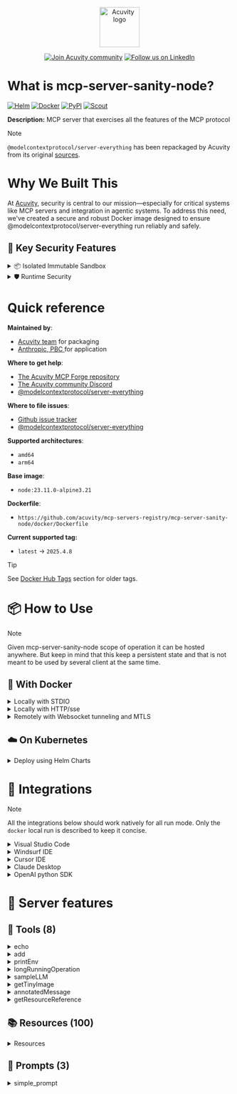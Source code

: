 
<p align="center">
  <a href="https://acuvity.ai">
    <picture>
      <img src="https://mma.prnewswire.com/media/2544052/Acuvity__Logo.jpg" height="90" alt="Acuvity logo"/>
    </picture>
  </a>
</p>
<p align="center">
  <a href="https://discord.gg/BkU7fBkrNk">
    <img src="https://img.shields.io/badge/Acuvity-Join-7289DA?logo=discord&logoColor=fff)](https://discord.gg/BkU7fBkrNk" alt="Join Acuvity community" /></a>
<a href="https://www.linkedin.com/company/acuvity/">
    <img src="https://img.shields.io/badge/LinkedIn-follow-0a66c2" alt="Follow us on LinkedIn" />
  </a>
</p>


# What is mcp-server-sanity-node?

[![Helm](https://img.shields.io/docker/v/acuvity/mcp-server-sanity-node?logo=helm&label=Charts&logoColor=fff)](https://hub.docker.com/r/acuvity/mcp-server-sanity-node/tags)
[![Docker](https://img.shields.io/docker/image-size/acuvity/mcp-server-fetch/latest?logo=docker&logoColor=fff&label=latest)](https://hub.docker.com/r/acuvity/mcp-server-sanity-node/tags)
[![PyPI](https://img.shields.io/badge/2025.4.8-3775A9?logo=pypi&logoColor=fff&label=@modelcontextprotocol/server-everything)](https://modelcontextprotocol.io)
[![Scout](https://img.shields.io/badge/Active-3775A9?logo=docker&logoColor=fff&label=Scout)](https://hub.docker.com/r/acuvity/mcp-server-fetch/)

**Description:** MCP server that exercises all the features of the MCP protocol

> [!NOTE]
> `@modelcontextprotocol/server-everything` has been repackaged by Acuvity from its original [sources](https://modelcontextprotocol.io).

# Why We Built This

At [Acuvity](https://acuvity.ai), security is central to our mission—especially for critical systems like MCP servers and integration in agentic systems.
To address this need, we've created a secure and robust Docker image designed to ensure @modelcontextprotocol/server-everything run reliably and safely.

## 🔐 Key Security Features

<details>
<summary>📦 Isolated Immutable Sandbox </summary>

- **Isolated Execution**: All tools run within secure, containerized sandboxes to enforce process isolation and prevent lateral movement.
- **Non-root by Default**: Enforces least-privilege principles, minimizing the impact of potential security breaches.
- **Read-only Filesystem**: Ensures runtime immutability, preventing unauthorized modification.
- **Version Pinning**: Guarantees consistency and reproducibility across deployments by locking tool and dependency versions.
- **CVE Scanning**: Continuously monitors for known vulnerabilities using [Docker Scout](https://docs.docker.com/scout/) to support proactive mitigation.
- **SBOM & Provenance**: Provides full supply chain transparency with embedded metadata and traceable build information.
</details>

<details>
<summary>🛡️ Runtime Security</summary>

**Minibridge Integration**: [Minibridge](https://github.com/acuvity/minibridge) establishes secure Agent-to-MCP connectivity, supports Rego/HTTP-based policy enforcement 🕵️, and simplifies orchestration.

Minibridge includes built-in guardrails to protect MCP server integrity and detect suspicious behavior:

- **Integrity via Hashing**: Verifies the authenticity and integrity of tool descriptors and runtime components.
- **Threat Detection**:
  - Detects hidden or covert instruction patterns.
  - Monitors for schema parameter misuse as potential exfiltration channels.
  - Flags unauthorized access to sensitive files or credentials.
  - Identifies tool shadowing and override attempts.
  - Enforces cross-origin and server-mismatch protection policies.

These controls ensure robust runtime integrity, prevent unauthorized behavior, and provide a foundation for secure-by-design system operations.
</details>


# Quick reference

**Maintained by**:
  - [Acuvity team](mailto:support@acuvity.ai) for packaging
  - [ Anthropic, PBC ](https://modelcontextprotocol.io) for application

**Where to get help**:
  - [The Acuvity MCP Forge repository](https://github.com/acuvity/mcp-servers-registry)
  - [The Acuvity community Discord](https://discord.gg/BkU7fBkrNk)
  - [ @modelcontextprotocol/server-everything ](https://modelcontextprotocol.io)

**Where to file issues**:
  - [Github issue tracker](https://github.com/acuvity/mcp-servers-registry/issues)
  - [ @modelcontextprotocol/server-everything ](https://modelcontextprotocol.io)

**Supported architectures**:
  - `amd64`
  - `arm64`

**Base image**:
  - `node:23.11.0-alpine3.21`

**Dockerfile**:
  - `https://github.com/acuvity/mcp-servers-registry/mcp-server-sanity-node/docker/Dockerfile`

**Current supported tag:**
  - `latest` -> `2025.4.8`

> [!TIP]
> See [Docker Hub Tags](https://hub.docker.com/r/acuvity/mcp-server-sanity-node/tags) section for older tags.

# 📦 How to Use


> [!NOTE]
> Given mcp-server-sanity-node scope of operation it can be hosted anywhere.
> But keep in mind that this keep a persistent state and that is not meant to be used by several client at the same time.

## 🐳 With Docker


<details>
<summary>Locally with STDIO</summary>

In your client configuration set:

- command: `docker`
- arguments: `run -i --rm --read-only docker.io/acuvity/mcp-server-sanity-node:2025.4.8`

</details>

<details>
<summary>Locally with HTTP/sse</summary>

Simply run as:

```console
docker run -i --rm --read-only docker.io/acuvity/mcp-server-sanity-node:2025.4.8
```

Add `-p <localport>:8000` to expose the port.

Then on your application/client, you can configure to use something like:

```json
{
  "mcpServers": {
    "acuvity-mcp-server-sanity-node": {
      "url": "http://localhost:<localport>/sse",
    }
  }
}
```

You might have to use different ports for different tools.

</details>

<details>
<summary>Remotely with Websocket tunneling and MTLS </summary>

> This section assume you are familar with TLS and certificates and will require:
> - a server certificate with proper DNS/IP field matching your tool deployment.
> - a client-ca used to sign client certificates

1. Start the server in `backend` mode
 - add an environment variable like `-e MINIBRIDGE_MODE=backend`
 - add the TLS certificates (recommended) through a volume let's say `/certs` ex (`-v $PWD/certs:/certs`)
 - instruct minibridge to use those certs with
   - `-e MINIBRIDGE_TLS_SERVER_CERT=/certs/server-cert.pem`
   - `-e MINIBRIDGE_TLS_SERVER_KEY=/certs/server-key.pem`
   - `-e MINIBRIDGE_TLS_SERVER_KEY_PASS=optional`
   - `-e MINIBRIDGE_TLS_SERVER_CLIENT_CA=/certs/client-ca.pem`

2. Start `minibridge` locally in frontend mode:
  - Get [minibridge](https://github.com/acuvity/minibridge) binary for your OS.

In your client configuration, Minibridge works like any other STDIO command.

Example for Claude Desktop:

```json
{
  "mcpServers": {
    "acuvity-mcp-server-sanity-node": {
      "command": "minibridge",
      "args": ["frontend", "--backend", "wss://<remote-url>:8000/ws", "--tls-client-backend-ca", "/path/to/ca/that/signed/the/server-cert.pem/ca.pem", "--tls-client-cert", "/path/to/client-cert.pem", "--tls-client-key", "/path/to/client-key.pem"]
    }
  }
}
```

That's it.

Of course there is plenty of other option that minibridge can provide.

Don't be shy to ask question either.

</details>

## ☁️ On Kubernetes

<details>
<summary>Deploy using Helm Charts</summary>

### How to install

Pick a version from the [OCI registry](https://hub.docker.com/r/acuvity/mcp-server-sanity-node/tags) looking for the type `helm`

You can inspect the chart:

```console
helm show chart oci://docker.io/acuvity/mcp-server-sanity-node --version <version>
````

You can inspect the values that you can configure:

```console
helm show values oci://docker.io/acuvity/mcp-server-sanity-node --version <version>
````

Install with helm

```console
helm install mcp-server-sanity-node oci://docker.io/acuvity/mcp-server-sanity-node --version <version>
```

From there your MCP server mcp-server-sanity-node will be reachable by default through `http/sse` from inside the cluster using the Kubernetes Service `mcp-server-sanity-node` on port `8000` by default. You can change that by looking at the `service` section of the `values.yaml` file.

### How to Monitor

The deployment will a Kubernetes service with a `healthPort`, that is used for liveness probes and readiness probes. This health port can also be used by the monitoring stack of your choice and exposes metrics under the `/metrics` path.


</details>

# 🧰 Integrations

> [!NOTE]
> All the integrations below should work natively for all run mode.
> Only the `docker` local run is described to keep it concise.

<details>
<summary>Visual Studio Code</summary>

## Global scope

Press `ctrl + shift + p` and type `Preferences: Open User Settings JSON` to add the following section:

```json
{
  "mcp": {
    "servers": {
      "acuvity-mcp-server-sanity-node": {
        "command": "docker",
        "args": ["run","-i","--rm","--read-only","docker.io/acuvity/mcp-server-sanity-node:2025.4.8"]
      }
    }
  }
}
```

## Workspace scope

In your workspace createa file called `.vscode/mcp.json` and add the following section:

```json
{
  "servers": {
    "acuvity-mcp-server-sanity-node": {
      "command": "docker",
      "args": ["run","-i","--rm","--read-only","docker.io/acuvity/mcp-server-sanity-node:2025.4.8"]
    }
  }
}
```

> To pass secrets you should use the `promptString` input type described in the [Visual Studio Code documentation](https://code.visualstudio.com/docs/copilot/chat/mcp-servers).

</details>

<details>
<summary>Windsurf IDE</summary>

In `~/.codeium/windsurf/mcp_config.json` add the following section:

```json
{
  "mcpServers": {
    "acuvity-mcp-server-sanity-node": {
      "command": "docker",
      "args": ["run","-i","--rm","--read-only","docker.io/acuvity/mcp-server-sanity-node:2025.4.8"]
    }
  }
}
```

See [Windsurf documentation](https://docs.windsurf.com/windsurf/mcp) for more info.

</details>

<details>
<summary>Cursor IDE</summary>

Add the following JSON block to your mcp configuration file:
- `~/.cursor/mcp.json` for global scope
- `.cursor/mcp.json` for project scope

```json
{
  "mcpServers": {
    "acuvity-mcp-server-sanity-node": {
      "command": "docker",
      "args": ["run","-i","--rm","--read-only","docker.io/acuvity/mcp-server-sanity-node:2025.4.8"]
    }
  }
}
```

See [cursor documentation](https://docs.cursor.com/context/model-context-protocol) for more information.

</details>
<details>

<summary>Claude Desktop</summary>

In the `claude_desktop_config.json` configuration file add the following section:

```json
{
  "mcpServers": {
    "acuvity-mcp-server-sanity-node": {
      "command": "docker",
      "args": ["run","-i","--rm","--read-only","docker.io/acuvity/mcp-server-sanity-node:2025.4.8"]
    }
  }
}
```

See [Anthropic documentation](https://docs.anthropic.com/en/docs/agents-and-tools/mcp) for more information.
</details>

<details>
<summary>OpenAI python SDK</summary>

## Running locally

```python
async with MCPServerStdio(
    params={
        "command": "docker",
        "args": ["run","-i","--rm","--read-only","docker.io/acuvity/mcp-server-sanity-node:2025.4.8"]
    }
) as server:
    tools = await server.list_tools()
```

## Running remotely

```python
async with MCPServerSse(
    params={
        "url": "http://<ip>:<port>/sse",
    }
) as server:
    tools = await server.list_tools()
```

See [OpenAI Agents SDK docs](https://openai.github.io/openai-agents-python/mcp/) for more info.

</details>

# 🧠 Server features

## 🧰 Tools (8)
<details>
<summary>echo</summary>

**Description**:

```
Echoes back the input
```

**Parameter**:

| Name | Type | Description | Required? |
|-----------|------|-------------|-----------|
| message | string | Message to echo | Yes
</details>
<details>
<summary>add</summary>

**Description**:

```
Adds two numbers
```

**Parameter**:

| Name | Type | Description | Required? |
|-----------|------|-------------|-----------|
| a | number | First number | Yes
| b | number | Second number | Yes
</details>
<details>
<summary>printEnv</summary>

**Description**:

```
Prints all environment variables, helpful for debugging MCP server configuration
```

**Parameter**:

| Name | Type | Description | Required? |
|-----------|------|-------------|-----------|
</details>
<details>
<summary>longRunningOperation</summary>

**Description**:

```
Demonstrates a long running operation with progress updates
```

**Parameter**:

| Name | Type | Description | Required? |
|-----------|------|-------------|-----------|
| duration | number | Duration of the operation in seconds | No
| steps | number | Number of steps in the operation | No
</details>
<details>
<summary>sampleLLM</summary>

**Description**:

```
Samples from an LLM using MCP's sampling feature
```

**Parameter**:

| Name | Type | Description | Required? |
|-----------|------|-------------|-----------|
| maxTokens | number | Maximum number of tokens to generate | No
| prompt | string | The prompt to send to the LLM | Yes
</details>
<details>
<summary>getTinyImage</summary>

**Description**:

```
Returns the MCP_TINY_IMAGE
```

**Parameter**:

| Name | Type | Description | Required? |
|-----------|------|-------------|-----------|
</details>
<details>
<summary>annotatedMessage</summary>

**Description**:

```
Demonstrates how annotations can be used to provide metadata about content
```

**Parameter**:

| Name | Type | Description | Required? |
|-----------|------|-------------|-----------|
| includeImage | boolean | Whether to include an example image | No
| messageType | string | Type of message to demonstrate different annotation patterns | Yes
</details>
<details>
<summary>getResourceReference</summary>

**Description**:

```
Returns a resource reference that can be used by MCP clients
```

**Parameter**:

| Name | Type | Description | Required? |
|-----------|------|-------------|-----------|
| resourceId | number | ID of the resource to reference (1-100) | Yes
</details>

## 📚 Resources (100)

<details>
<summary>Resources</summary>

| Name | Mime type | URI| Content |
|-----------|------|-------------|-----------|
| Resource 1 | text/plain | test://static/resource/1 | Resource 1: This is a plaintext resource |
| Resource 2 | application/octet-stream | test://static/resource/2 | UmVzb3VyY2UgMjogVGhpcyBpcyBhIGJhc2U2NCBibG9i |
| Resource 3 | text/plain | test://static/resource/3 | Resource 3: This is a plaintext resource |
| Resource 4 | application/octet-stream | test://static/resource/4 | UmVzb3VyY2UgNDogVGhpcyBpcyBhIGJhc2U2NCBibG9i |
| Resource 5 | text/plain | test://static/resource/5 | Resource 5: This is a plaintext resource |
| Resource 6 | application/octet-stream | test://static/resource/6 | UmVzb3VyY2UgNjogVGhpcyBpcyBhIGJhc2U2NCBibG9i |
| Resource 7 | text/plain | test://static/resource/7 | Resource 7: This is a plaintext resource |
| Resource 8 | application/octet-stream | test://static/resource/8 | UmVzb3VyY2UgODogVGhpcyBpcyBhIGJhc2U2NCBibG9i |
| Resource 9 | text/plain | test://static/resource/9 | Resource 9: This is a plaintext resource |
| Resource 10 | application/octet-stream | test://static/resource/10 | UmVzb3VyY2UgMTA6IFRoaXMgaXMgYSBiYXNlNjQgYmxvYg== |
| Resource 11 | text/plain | test://static/resource/11 | Resource 11: This is a plaintext resource |
| Resource 12 | application/octet-stream | test://static/resource/12 | UmVzb3VyY2UgMTI6IFRoaXMgaXMgYSBiYXNlNjQgYmxvYg== |
| Resource 13 | text/plain | test://static/resource/13 | Resource 13: This is a plaintext resource |
| Resource 14 | application/octet-stream | test://static/resource/14 | UmVzb3VyY2UgMTQ6IFRoaXMgaXMgYSBiYXNlNjQgYmxvYg== |
| Resource 15 | text/plain | test://static/resource/15 | Resource 15: This is a plaintext resource |
| Resource 16 | application/octet-stream | test://static/resource/16 | UmVzb3VyY2UgMTY6IFRoaXMgaXMgYSBiYXNlNjQgYmxvYg== |
| Resource 17 | text/plain | test://static/resource/17 | Resource 17: This is a plaintext resource |
| Resource 18 | application/octet-stream | test://static/resource/18 | UmVzb3VyY2UgMTg6IFRoaXMgaXMgYSBiYXNlNjQgYmxvYg== |
| Resource 19 | text/plain | test://static/resource/19 | Resource 19: This is a plaintext resource |
| Resource 20 | application/octet-stream | test://static/resource/20 | UmVzb3VyY2UgMjA6IFRoaXMgaXMgYSBiYXNlNjQgYmxvYg== |
| Resource 21 | text/plain | test://static/resource/21 | Resource 21: This is a plaintext resource |
| Resource 22 | application/octet-stream | test://static/resource/22 | UmVzb3VyY2UgMjI6IFRoaXMgaXMgYSBiYXNlNjQgYmxvYg== |
| Resource 23 | text/plain | test://static/resource/23 | Resource 23: This is a plaintext resource |
| Resource 24 | application/octet-stream | test://static/resource/24 | UmVzb3VyY2UgMjQ6IFRoaXMgaXMgYSBiYXNlNjQgYmxvYg== |
| Resource 25 | text/plain | test://static/resource/25 | Resource 25: This is a plaintext resource |
| Resource 26 | application/octet-stream | test://static/resource/26 | UmVzb3VyY2UgMjY6IFRoaXMgaXMgYSBiYXNlNjQgYmxvYg== |
| Resource 27 | text/plain | test://static/resource/27 | Resource 27: This is a plaintext resource |
| Resource 28 | application/octet-stream | test://static/resource/28 | UmVzb3VyY2UgMjg6IFRoaXMgaXMgYSBiYXNlNjQgYmxvYg== |
| Resource 29 | text/plain | test://static/resource/29 | Resource 29: This is a plaintext resource |
| Resource 30 | application/octet-stream | test://static/resource/30 | UmVzb3VyY2UgMzA6IFRoaXMgaXMgYSBiYXNlNjQgYmxvYg== |
| Resource 31 | text/plain | test://static/resource/31 | Resource 31: This is a plaintext resource |
| Resource 32 | application/octet-stream | test://static/resource/32 | UmVzb3VyY2UgMzI6IFRoaXMgaXMgYSBiYXNlNjQgYmxvYg== |
| Resource 33 | text/plain | test://static/resource/33 | Resource 33: This is a plaintext resource |
| Resource 34 | application/octet-stream | test://static/resource/34 | UmVzb3VyY2UgMzQ6IFRoaXMgaXMgYSBiYXNlNjQgYmxvYg== |
| Resource 35 | text/plain | test://static/resource/35 | Resource 35: This is a plaintext resource |
| Resource 36 | application/octet-stream | test://static/resource/36 | UmVzb3VyY2UgMzY6IFRoaXMgaXMgYSBiYXNlNjQgYmxvYg== |
| Resource 37 | text/plain | test://static/resource/37 | Resource 37: This is a plaintext resource |
| Resource 38 | application/octet-stream | test://static/resource/38 | UmVzb3VyY2UgMzg6IFRoaXMgaXMgYSBiYXNlNjQgYmxvYg== |
| Resource 39 | text/plain | test://static/resource/39 | Resource 39: This is a plaintext resource |
| Resource 40 | application/octet-stream | test://static/resource/40 | UmVzb3VyY2UgNDA6IFRoaXMgaXMgYSBiYXNlNjQgYmxvYg== |
| Resource 41 | text/plain | test://static/resource/41 | Resource 41: This is a plaintext resource |
| Resource 42 | application/octet-stream | test://static/resource/42 | UmVzb3VyY2UgNDI6IFRoaXMgaXMgYSBiYXNlNjQgYmxvYg== |
| Resource 43 | text/plain | test://static/resource/43 | Resource 43: This is a plaintext resource |
| Resource 44 | application/octet-stream | test://static/resource/44 | UmVzb3VyY2UgNDQ6IFRoaXMgaXMgYSBiYXNlNjQgYmxvYg== |
| Resource 45 | text/plain | test://static/resource/45 | Resource 45: This is a plaintext resource |
| Resource 46 | application/octet-stream | test://static/resource/46 | UmVzb3VyY2UgNDY6IFRoaXMgaXMgYSBiYXNlNjQgYmxvYg== |
| Resource 47 | text/plain | test://static/resource/47 | Resource 47: This is a plaintext resource |
| Resource 48 | application/octet-stream | test://static/resource/48 | UmVzb3VyY2UgNDg6IFRoaXMgaXMgYSBiYXNlNjQgYmxvYg== |
| Resource 49 | text/plain | test://static/resource/49 | Resource 49: This is a plaintext resource |
| Resource 50 | application/octet-stream | test://static/resource/50 | UmVzb3VyY2UgNTA6IFRoaXMgaXMgYSBiYXNlNjQgYmxvYg== |
| Resource 51 | text/plain | test://static/resource/51 | Resource 51: This is a plaintext resource |
| Resource 52 | application/octet-stream | test://static/resource/52 | UmVzb3VyY2UgNTI6IFRoaXMgaXMgYSBiYXNlNjQgYmxvYg== |
| Resource 53 | text/plain | test://static/resource/53 | Resource 53: This is a plaintext resource |
| Resource 54 | application/octet-stream | test://static/resource/54 | UmVzb3VyY2UgNTQ6IFRoaXMgaXMgYSBiYXNlNjQgYmxvYg== |
| Resource 55 | text/plain | test://static/resource/55 | Resource 55: This is a plaintext resource |
| Resource 56 | application/octet-stream | test://static/resource/56 | UmVzb3VyY2UgNTY6IFRoaXMgaXMgYSBiYXNlNjQgYmxvYg== |
| Resource 57 | text/plain | test://static/resource/57 | Resource 57: This is a plaintext resource |
| Resource 58 | application/octet-stream | test://static/resource/58 | UmVzb3VyY2UgNTg6IFRoaXMgaXMgYSBiYXNlNjQgYmxvYg== |
| Resource 59 | text/plain | test://static/resource/59 | Resource 59: This is a plaintext resource |
| Resource 60 | application/octet-stream | test://static/resource/60 | UmVzb3VyY2UgNjA6IFRoaXMgaXMgYSBiYXNlNjQgYmxvYg== |
| Resource 61 | text/plain | test://static/resource/61 | Resource 61: This is a plaintext resource |
| Resource 62 | application/octet-stream | test://static/resource/62 | UmVzb3VyY2UgNjI6IFRoaXMgaXMgYSBiYXNlNjQgYmxvYg== |
| Resource 63 | text/plain | test://static/resource/63 | Resource 63: This is a plaintext resource |
| Resource 64 | application/octet-stream | test://static/resource/64 | UmVzb3VyY2UgNjQ6IFRoaXMgaXMgYSBiYXNlNjQgYmxvYg== |
| Resource 65 | text/plain | test://static/resource/65 | Resource 65: This is a plaintext resource |
| Resource 66 | application/octet-stream | test://static/resource/66 | UmVzb3VyY2UgNjY6IFRoaXMgaXMgYSBiYXNlNjQgYmxvYg== |
| Resource 67 | text/plain | test://static/resource/67 | Resource 67: This is a plaintext resource |
| Resource 68 | application/octet-stream | test://static/resource/68 | UmVzb3VyY2UgNjg6IFRoaXMgaXMgYSBiYXNlNjQgYmxvYg== |
| Resource 69 | text/plain | test://static/resource/69 | Resource 69: This is a plaintext resource |
| Resource 70 | application/octet-stream | test://static/resource/70 | UmVzb3VyY2UgNzA6IFRoaXMgaXMgYSBiYXNlNjQgYmxvYg== |
| Resource 71 | text/plain | test://static/resource/71 | Resource 71: This is a plaintext resource |
| Resource 72 | application/octet-stream | test://static/resource/72 | UmVzb3VyY2UgNzI6IFRoaXMgaXMgYSBiYXNlNjQgYmxvYg== |
| Resource 73 | text/plain | test://static/resource/73 | Resource 73: This is a plaintext resource |
| Resource 74 | application/octet-stream | test://static/resource/74 | UmVzb3VyY2UgNzQ6IFRoaXMgaXMgYSBiYXNlNjQgYmxvYg== |
| Resource 75 | text/plain | test://static/resource/75 | Resource 75: This is a plaintext resource |
| Resource 76 | application/octet-stream | test://static/resource/76 | UmVzb3VyY2UgNzY6IFRoaXMgaXMgYSBiYXNlNjQgYmxvYg== |
| Resource 77 | text/plain | test://static/resource/77 | Resource 77: This is a plaintext resource |
| Resource 78 | application/octet-stream | test://static/resource/78 | UmVzb3VyY2UgNzg6IFRoaXMgaXMgYSBiYXNlNjQgYmxvYg== |
| Resource 79 | text/plain | test://static/resource/79 | Resource 79: This is a plaintext resource |
| Resource 80 | application/octet-stream | test://static/resource/80 | UmVzb3VyY2UgODA6IFRoaXMgaXMgYSBiYXNlNjQgYmxvYg== |
| Resource 81 | text/plain | test://static/resource/81 | Resource 81: This is a plaintext resource |
| Resource 82 | application/octet-stream | test://static/resource/82 | UmVzb3VyY2UgODI6IFRoaXMgaXMgYSBiYXNlNjQgYmxvYg== |
| Resource 83 | text/plain | test://static/resource/83 | Resource 83: This is a plaintext resource |
| Resource 84 | application/octet-stream | test://static/resource/84 | UmVzb3VyY2UgODQ6IFRoaXMgaXMgYSBiYXNlNjQgYmxvYg== |
| Resource 85 | text/plain | test://static/resource/85 | Resource 85: This is a plaintext resource |
| Resource 86 | application/octet-stream | test://static/resource/86 | UmVzb3VyY2UgODY6IFRoaXMgaXMgYSBiYXNlNjQgYmxvYg== |
| Resource 87 | text/plain | test://static/resource/87 | Resource 87: This is a plaintext resource |
| Resource 88 | application/octet-stream | test://static/resource/88 | UmVzb3VyY2UgODg6IFRoaXMgaXMgYSBiYXNlNjQgYmxvYg== |
| Resource 89 | text/plain | test://static/resource/89 | Resource 89: This is a plaintext resource |
| Resource 90 | application/octet-stream | test://static/resource/90 | UmVzb3VyY2UgOTA6IFRoaXMgaXMgYSBiYXNlNjQgYmxvYg== |
| Resource 91 | text/plain | test://static/resource/91 | Resource 91: This is a plaintext resource |
| Resource 92 | application/octet-stream | test://static/resource/92 | UmVzb3VyY2UgOTI6IFRoaXMgaXMgYSBiYXNlNjQgYmxvYg== |
| Resource 93 | text/plain | test://static/resource/93 | Resource 93: This is a plaintext resource |
| Resource 94 | application/octet-stream | test://static/resource/94 | UmVzb3VyY2UgOTQ6IFRoaXMgaXMgYSBiYXNlNjQgYmxvYg== |
| Resource 95 | text/plain | test://static/resource/95 | Resource 95: This is a plaintext resource |
| Resource 96 | application/octet-stream | test://static/resource/96 | UmVzb3VyY2UgOTY6IFRoaXMgaXMgYSBiYXNlNjQgYmxvYg== |
| Resource 97 | text/plain | test://static/resource/97 | Resource 97: This is a plaintext resource |
| Resource 98 | application/octet-stream | test://static/resource/98 | UmVzb3VyY2UgOTg6IFRoaXMgaXMgYSBiYXNlNjQgYmxvYg== |
| Resource 99 | text/plain | test://static/resource/99 | Resource 99: This is a plaintext resource |
| Resource 100 | application/octet-stream | test://static/resource/100 | UmVzb3VyY2UgMTAwOiBUaGlzIGlzIGEgYmFzZTY0IGJsb2I= |

</details>

## 📝 Prompts (3)
<details>
<summary>simple_prompt</summary>

**Description**:

```
A prompt without arguments
```
<details>
<summary>complex_prompt</summary>

**Description**:

```
A prompt with arguments
```

**Parameter**:

| Argument | Description | Required |
|-----------|------|-------------|
| temperature | Temperature setting | true |
| style | Output style | <no value> |
<details>
<summary>resource_prompt</summary>

**Description**:

```
A prompt that includes an embedded resource reference
```

**Parameter**:

| Argument | Description | Required |
|-----------|------|-------------|
| resourceId | Resource ID to include (1-100) | true |

</details>


# 🔐 Resource SBOM

Minibridge will perform hash checks for the following resources. The hashes are given as references and are the sha256 sum of the description.

| Resource | Name | Parameter | Hash |
|-----------|------|------|------|
| prompts | complex_prompt | description | 09b401289593b83e9904a308f5f25490bdf350b411a5c0704c2b809d0e1617ca |
| prompts | complex_prompt | style | f2e0e00a539e768a78c725148346c3b6c05beaa30157b103ce978e263381c4ba |
| prompts | complex_prompt | temperature | 15a255689d20cdae7535538cd0e874bba74ae5a398cda49bcd47b9301abf7b25 |
| prompts | resource_prompt | description | 485a9a963ffe2b74994e89a2ac741dc26ef7656974ba85d6e1a8fba8472adaca |
| prompts | resource_prompt | resourceId | 1c5b7ee8d6755c3d34e32b2f8ef08d51cf7270d762759795aa86e158a488a824 |
| prompts | simple_prompt | description | 388feeee3ff98cdb53b9fa774fe7e58b502a74241ccb5f4635160acf777ea5fb |
| tools | add | description | 1efcb1f3567517e507fe44f6853681a389c3ac9ec493ea45f8e0da09b2d6aaf8 |
| tools | add | a | 4d238256ad692183f3c2e945213eac5ae9e86bce06e6989360af210cae8751f4 |
| tools | add | b | c079e9787b04a05e7e4dd561a044bce326711ebc3f0c90160f33823530da93d3 |
| tools | annotatedMessage | description | c64e27024ec7adde221d1172fc30350a16cc89e948dee762bda74904f5bc9358 |
| tools | annotatedMessage | includeImage | 3f577041e74ad35132f1242ae17815ed70e39bad9533b717021987963f8abb27 |
| tools | annotatedMessage | messageType | 48ca223484fb0957dc6efa4920a79cc385ab419c7c3af0309e8acb4784c58d0d |
| tools | echo | description | befddbd2f7f4e08645d4777c5722d61db17d56a0115f5c9bdb19577e865a299b |
| tools | echo | message | 2aa7ac486933d92f1de28d4b527088a577a0fe0ad5d33c0c36c1d122fc8477ba |
| tools | getResourceReference | description | f65488ea8977f68a7680a0ba04efa98d742a3007664649c9e00899f43f1d89de |
| tools | getResourceReference | resourceId | babe671d40822849f662adcd0a04271ed201dc3849256f46bd5e721e0c752a69 |
| tools | getTinyImage | description | e05d66ca9c64728b0a6bb482363447a84c28caffab8df5c51e604876fd30b6fb |
| tools | longRunningOperation | description | 56b51dc5e58071626c7d2658ccc5f1e252cbc9cae02a03d228fbb82ca57d5562 |
| tools | longRunningOperation | duration | 611a5d1b6734296bafe76d21bca6f9c984b30ae9cf9921554c4440d26b7ea431 |
| tools | longRunningOperation | steps | 70c271e49e3c4217d398f502fda4be342f73aa5875a69b7f59fc749564181707 |
| tools | printEnv | description | 20b7f527310a05a74c119c317a418b8bb4d388fe182e2e4574758be98f06d06f |
| tools | sampleLLM | description | 585d6f5a9315c93685cfc6daa069743de7a0b05e1a055e593cb413d2dd466363 |
| tools | sampleLLM | maxTokens | 877bc91aff3481950f61058439e2f8d8e4a15e3cfa9d1f031c94e945ba2d516e |
| tools | sampleLLM | prompt | 472f849bc61d2fc5c70dac589c4cab3ee7ed1800fbc61dc1c78ba30546c40e95 |


💬 Questions? Open an issue or contact [ support@acuvity.ai ](mailto:support@acuvity.ai).
📦 Contributions welcome!
